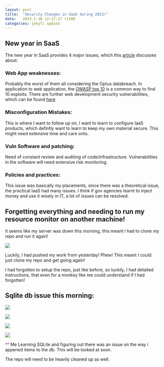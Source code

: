 ```yaml
---
layout: post
title:  "Security Changes in SaaS during 2023!" 
date:   2023-1-10 12:17:27 +1100
categories: jekyll update
---
```


## New year in SaaS 

The new year in SaaS provides 4 major issues, which this [article](
https://thehackernews.com/2023/01/top-saas-cybersecurity-threats-in-2023.html) discusses about: 

### Web App weaknesses:

Probably the worst of them all considering the Optus databreach. In application to web application, the [OWASP top 10](https://owasp.org/Top10/) is a common way to find 10 exploits. There are further web development security vulnerabilities, which can be found [here](https://cve.mitre.org/cve/)

### Misconfiguration Mistakes:

This is where I want to follow up on, I want to learn to configure IaaS products, which defintly want to learn to keep my own material secure. This might need extensive time and care onto. 

### Vuln Software and patching:

Need of constant review and auditing of code/infrastructure. Vulnerabilities in the software will need extensive risk monitoring.  

### Policies and practices:

This issue was basically my placements, since there was a theoretical issue, the practical IaaS had many issues. I think if gov agencies learnt to inject money and use it wisely in IT, a lot of issues can be resolved.  

## Forgetting everything and needing to run my resource monitor on another machine!

It seems like my server was down this morning, this meant I had to clone my repo and run it again!

![](https://i.imgur.com/bsIEG4i.png)

Luckily, I had pushed my work from yesterday! Phew! This meant I could just clone my repo and get going again! 

I had forgotten to setup the repo, just like before, so luckily, I had detailed instructions, that even for a monkey like me could understand if I had forgotten!

## Sqlite db issue this morning: 

![](https://i.imgur.com/Pi5sA0m.png)

![](https://i.imgur.com/HSSQlvq.png)

![](https://i.imgur.com/WLhDFiG.png)

![](https://i.imgur.com/FikLM6o.png)

^^ Me Learning SQLite and figuring out there was an issue on the way i appened items to the db. This will be looked at soon. 

The repo will need to be heavily cleaned up as well. 